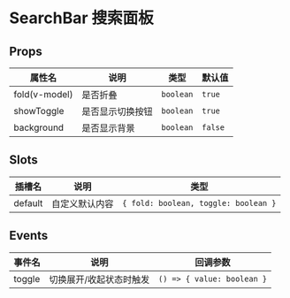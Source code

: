 # SearchBar 搜索面板

## Props

| 属性名        | 说明             | 类型      | 默认值  |
| ------------- | ---------------- | --------- | ------- |
| fold(v-model) | 是否折叠         | `boolean` | `true`  |
| showToggle    | 是否显示切换按钮 | `boolean` | `true`  |
| background    | 是否显示背景     | `boolean` | `false` |

## Slots

| 插槽名  | 说明           | 类型                                 |
| ------- | -------------- | ------------------------------------ |
| default | 自定义默认内容 | `{ fold: boolean, toggle: boolean }` |

## Events

| 事件名 | 说明                    | 回调参数                   |
| ------ | ----------------------- | -------------------------- |
| toggle | 切换展开/收起状态时触发 | `() => { value: boolean }` |
